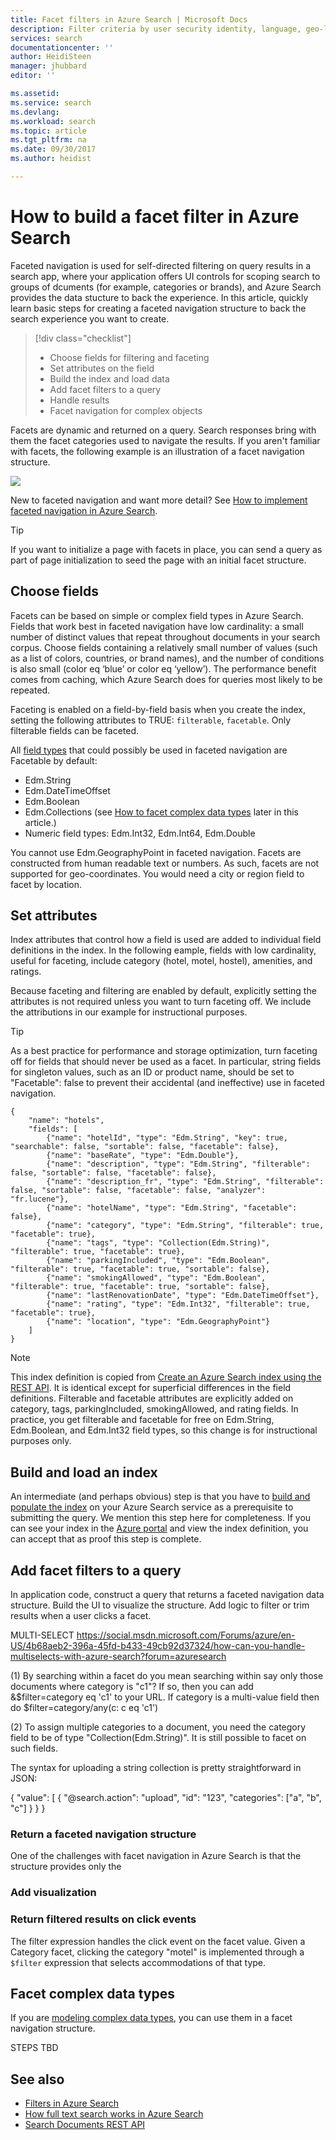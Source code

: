 ```yaml
---
title: Facet filters in Azure Search | Microsoft Docs
description: Filter criteria by user security identity, language, geo-location, or numeric values to reduce search results on queries in Azure Search, a hosted cloud search service on Microsoft Azure.
services: search
documentationcenter: ''
author: HeidiSteen
manager: jhubbard
editor: ''

ms.assetid: 
ms.service: search
ms.devlang: 
ms.workload: search
ms.topic: article
ms.tgt_pltfrm: na
ms.date: 09/30/2017
ms.author: heidist

---
```


# How to build a facet filter in Azure Search 

Faceted navigation is used for self-directed filtering on query results in a search app, where your application offers UI controls for scoping search to groups of dcuments (for example, categories or brands), and Azure Search provides the data stucture to back the experience. In this article, quickly learn basic steps for creating a faceted navigation structure to back the search experience you want to create. 

> [!div class="checklist"]
> * Choose fields for filtering and faceting
> * Set attributes on the field
> * Build the index and load data
> * Add facet filters to a query
> * Handle results
> * Facet navigation for complex objects 

Facets are dynamic and returned on a query. Search responses bring with them the facet categories used to navigate the results. If you aren't familiar with facets, the following example is an illustration of a facet navigation structure.

  ![](./media/search-filters/facet-nav.png)

New to faceted navigation and want more detail? See [How to implement faceted navigation in Azure Search](search-faceted-navigation.md).

> [!Tip]
> If you want to initialize a page with facets in place, you can send a query as part of page initialization to seed the page with an initial facet structure.

## Choose fields

Facets can be based on simple or complex field types in Azure Search. Fields that work best in faceted navigation have low cardinality: a small number of distinct values that repeat throughout documents in your search corpus. Choose fields containing a relatively small number of values (such as a list of colors, countries, or brand names), and the number of conditions is also small (color eq ‘blue’ or color eq ‘yellow’). The performance benefit comes from caching, which Azure Search does for queries most likely to be repeated.

Faceting is enabled on a field-by-field basis when you create the index, setting the following attributes to TRUE: `filterable`, `facetable`. Only filterable fields can be faceted.

All [field types](https://docs.microsoft.com/rest/api/searchservice/supported-data-types) that could possibly be used in faceted navigation are Facetable by default:

+ Edm.String
+ Edm.DateTimeOffset
+ Edm.Boolean
+ Edm.Collections (see [How to facet complex data types](#facet-complex-fields) later in this article.)
+ Numeric field types: Edm.Int32, Edm.Int64, Edm.Double

You cannot use Edm.GeographyPoint in faceted navigation. Facets are constructed from human readable text or numbers. As such, facets are not supported for geo-coordinates. You would need a city or region field to facet by location.

## Set attributes

Index attributes that control how a field is used are added to individual field definitions in the index. In the following eample, fields with low cardinality, useful for faceting, include category (hotel, motel, hostel), amenities, and ratings. 

Because faceting and filtering are enabled by default, explicitly setting the attributes is not required unless you want to turn faceting off. We include the attributions in our example for instructional purposes.

> [!Tip]
> As a best practice for performance and storage optimization, turn faceting off for fields that should never be used as a facet. In particular, string fields for singleton values, such as an ID or product name, should be set to "Facetable": false to prevent their accidental (and ineffective) use in faceted navigation.


```http
{
    "name": "hotels",  
    "fields": [
        {"name": "hotelId", "type": "Edm.String", "key": true, "searchable": false, "sortable": false, "facetable": false},
        {"name": "baseRate", "type": "Edm.Double"},
        {"name": "description", "type": "Edm.String", "filterable": false, "sortable": false, "facetable": false},
        {"name": "description_fr", "type": "Edm.String", "filterable": false, "sortable": false, "facetable": false, "analyzer": "fr.lucene"},
        {"name": "hotelName", "type": "Edm.String", "facetable": false},
        {"name": "category", "type": "Edm.String", "filterable": true, "facetable": true},
        {"name": "tags", "type": "Collection(Edm.String)", "filterable": true, "facetable": true},
        {"name": "parkingIncluded", "type": "Edm.Boolean",  "filterable": true, "facetable": true, "sortable": false},
        {"name": "smokingAllowed", "type": "Edm.Boolean", "filterable": true, "facetable": true, "sortable": false},
        {"name": "lastRenovationDate", "type": "Edm.DateTimeOffset"},
        {"name": "rating", "type": "Edm.Int32", "filterable": true, "facetable": true},
        {"name": "location", "type": "Edm.GeographyPoint"}
    ]
}
```

> [!Note]
> This index definition is copied from [Create an Azure Search index using the REST API](https://docs.microsoft.com/azure/search/search-create-index-rest-api). It is identical except for superficial differences in the field definitions. Filterable and facetable attributes are explicitly added on category, tags, parkingIncluded, smokingAllowed, and rating fields. In practice, you get filterable and facetable for free on Edm.String, Edm.Boolean, and Edm.Int32 field types, so this change is for instructional purposes only.

## Build and load an index

An intermediate (and perhaps obvious) step is that you have to [build and populate the index](https://docs.microsoft.com/azure/search/search-create-index-dotnet#create-the-index) on your Azure Search service as a prerequisite to submitting the query. We mention this step here for completeness. If you can see your index in the [Azure portal](https://portal.azure.com) and view the index definition, you can accept that as proof this step is complete.

## Add facet filters to a query

In application code, construct a query that returns a faceted navigation data structure. Build the UI to visualize the structure. Add logic to filter or trim results when a user clicks a facet.

MULTI-SELECT
https://social.msdn.microsoft.com/Forums/azure/en-US/4b68aeb2-396a-45fd-b433-49cb92d37324/how-can-you-handle-multiselects-with-azure-search?forum=azuresearch

(1)
By searching within a facet do you mean searching within say only those documents where category is "c1"? If so, then you can add &$filter=category eq 'c1' to your URL. If category is a multi-value field then do $filter=category/any(c: c eq 'c1')

(2)
To assign multiple categories to a document, you need the category field to be of type "Collection(Edm.String)". It is still possible to facet on such fields.

The syntax for uploading a string collection is pretty straightforward in JSON:

{
    "value": [
        {
            "@search.action": "upload",
            "id": "123",
            "categories": ["a", "b", "c"]
        }
    }
}







### Return a faceted navigation structure

One of the challenges with facet navigation in Azure Search is that the structure provides only the 

### Add visualization

### Return filtered results on click events

The filter expression handles the click event on the facet value. Given a Category facet, clicking the category "motel" is implemented through a `$filter` expression that selects accommodations of that type.


<a name="facet-complex-fields"></a>

## Facet complex data types

If you are [modeling complex data types](search-howto-complex-data-types.md), you can use them in a facet navigation structure.

STEPS TBD

## See also

+ [Filters in Azure Search](search-filters.md)
+ [How full text search works in Azure Search](search-lucene-query-architecture.md)
+ [Search Documents REST API](https://docs.microsoft.com/rest/api/searchservice/search-documents)

